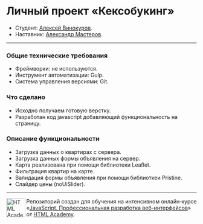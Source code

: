 # Личный проект «Кексобукинг»

* Студент: [Алексей Винокуров](https://up.htmlacademy.ru/javascript/27/user/2116963).
* Наставник: [Александр Мастеров](https://htmlacademy.ru/profile/id912463).

---
### Общие технические требования  
* Фреймворки: не используются.  
* Инструмент автоматизации: Gulp.  
* Система управления версиями: Git.  

### Что сделано  
* Исходно получаем готовую верстку.  
* Разработан код javascript добавляющий функциональность на страницу.  

### Описание функциональности  
* Загрузка данных о квартирах с сервера.  
* Загрузка данных формы объявления на сервер.  
* Карта реализована при помощи библиотеки Leaflet.  
* Фильтрация квартир на карте.  
* Валидация формы объявления при помощи библиоткеи Pristine.  
* Слайдер цены (noUiSlider).  

---

<a href="https://htmlacademy.ru/intensive/javascript"><img align="left" width="50" height="50" alt="HTML Academy" src="https://up.htmlacademy.ru/static/img/intensive/javascript/logo-for-github-2.png"></a>

Репозиторий создан для обучения на интенсивном онлайн‑курсе «[JavaScript. Профессиональная разработка веб-интерфейсов](https://htmlacademy.ru/intensive/javascript)» от [HTML Academy](https://htmlacademy.ru).
